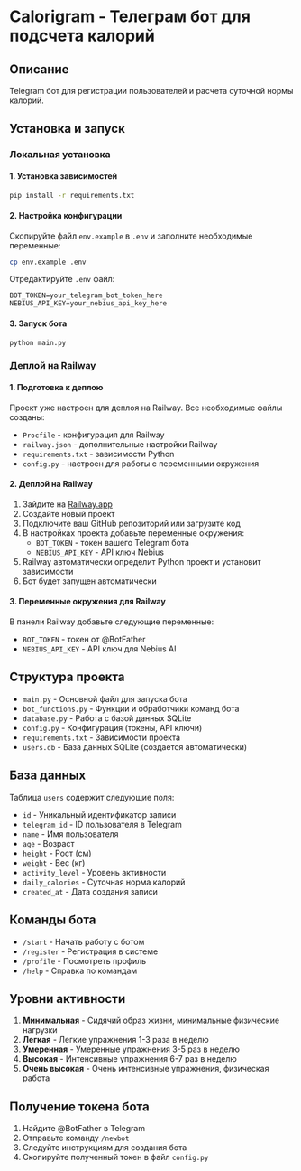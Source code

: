 # Calorigram - Телеграм бот для подсчета калорий

## Описание
Telegram бот для регистрации пользователей и расчета суточной нормы калорий.

## Установка и запуск

### Локальная установка

#### 1. Установка зависимостей
```bash
pip install -r requirements.txt
```

#### 2. Настройка конфигурации
Скопируйте файл `env.example` в `.env` и заполните необходимые переменные:
```bash
cp env.example .env
```

Отредактируйте `.env` файл:
```
BOT_TOKEN=your_telegram_bot_token_here
NEBIUS_API_KEY=your_nebius_api_key_here
```

#### 3. Запуск бота
```bash
python main.py
```

### Деплой на Railway

#### 1. Подготовка к деплою
Проект уже настроен для деплоя на Railway. Все необходимые файлы созданы:
- `Procfile` - конфигурация для Railway
- `railway.json` - дополнительные настройки Railway
- `requirements.txt` - зависимости Python
- `config.py` - настроен для работы с переменными окружения

#### 2. Деплой на Railway
1. Зайдите на [Railway.app](https://railway.app)
2. Создайте новый проект
3. Подключите ваш GitHub репозиторий или загрузите код
4. В настройках проекта добавьте переменные окружения:
   - `BOT_TOKEN` - токен вашего Telegram бота
   - `NEBIUS_API_KEY` - API ключ Nebius
5. Railway автоматически определит Python проект и установит зависимости
6. Бот будет запущен автоматически

#### 3. Переменные окружения для Railway
В панели Railway добавьте следующие переменные:
- `BOT_TOKEN` - токен от @BotFather
- `NEBIUS_API_KEY` - API ключ для Nebius AI

## Структура проекта

- `main.py` - Основной файл для запуска бота
- `bot_functions.py` - Функции и обработчики команд бота
- `database.py` - Работа с базой данных SQLite
- `config.py` - Конфигурация (токены, API ключи)
- `requirements.txt` - Зависимости проекта
- `users.db` - База данных SQLite (создается автоматически)

## База данных

Таблица `users` содержит следующие поля:
- `id` - Уникальный идентификатор записи
- `telegram_id` - ID пользователя в Telegram
- `name` - Имя пользователя
- `age` - Возраст
- `height` - Рост (см)
- `weight` - Вес (кг)
- `activity_level` - Уровень активности
- `daily_calories` - Суточная норма калорий
- `created_at` - Дата создания записи

## Команды бота

- `/start` - Начать работу с ботом
- `/register` - Регистрация в системе
- `/profile` - Посмотреть профиль
- `/help` - Справка по командам

## Уровни активности

1. **Минимальная** - Сидячий образ жизни, минимальные физические нагрузки
2. **Легкая** - Легкие упражнения 1-3 раза в неделю
3. **Умеренная** - Умеренные упражнения 3-5 раз в неделю
4. **Высокая** - Интенсивные упражнения 6-7 раз в неделю
5. **Очень высокая** - Очень интенсивные упражнения, физическая работа

## Получение токена бота

1. Найдите @BotFather в Telegram
2. Отправьте команду `/newbot`
3. Следуйте инструкциям для создания бота
4. Скопируйте полученный токен в файл `config.py`
